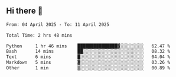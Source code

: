 ## Hi there 👋

<!--
**thethepai/thethepai** is a ✨ _special_ ✨ repository because its `README.md` (this file) appears on your GitHub profile.

Here are some ideas to get you started:

- 🔭 I’m currently working on ...
- 🌱 I’m currently learning ...
- 👯 I’m looking to collaborate on ...
- 🤔 I’m looking for help with ...
- 💬 Ask me about ...
- 📫 How to reach me: ...
- 😄 Pronouns: ...
- ⚡ Fun fact: ...
-->

<!--START_SECTION:waka-->

```txt
From: 04 April 2025 - To: 11 April 2025

Total Time: 2 hrs 48 mins

Python     1 hr 46 mins    ███████████████▓░░░░░░░░░   62.47 %
Bash       14 mins         ██░░░░░░░░░░░░░░░░░░░░░░░   08.32 %
Text       6 mins          █░░░░░░░░░░░░░░░░░░░░░░░░   04.04 %
Markdown   5 mins          ▓░░░░░░░░░░░░░░░░░░░░░░░░   03.26 %
Other      1 min           ▒░░░░░░░░░░░░░░░░░░░░░░░░   00.89 %
```

<!--END_SECTION:waka-->
